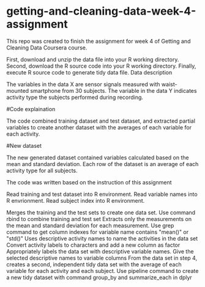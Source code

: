 # getting-and-cleaning-data-week-4-assignment
This repo was created to finish the assignment for week 4 of Getting and Cleaning Data Coursera course.

First, download and unzip the data file into your R working directory. Second, download the R source code into your R working directory. Finally, execute R source code to generate tidy data file. Data description

The variables in the data X are sensor signals measured with waist-mounted smartphone from 30 subjects. The variable in the data Y indicates activity type the subjects performed during recording.

#Code explaination

The code combined training dataset and test dataset, and extracted partial variables to create another dataset with the averages of each variable for each activity.

#New dataset

The new generated dataset contained variables calculated based on the mean and standard deviation. Each row of the dataset is an average of each activity type for all subjects.

The code was written based on the instruction of this assignment

Read training and test dataset into R environment. Read variable names into R envrionment. Read subject index into R environment.

Merges the training and the test sets to create one data set. Use command rbind to combine training and test set Extracts only the measurements on the mean and standard deviation for each measurement. Use grep command to get column indexes for variable name contains "mean()" or "std()" Uses descriptive activity names to name the activities in the data set Convert activity labels to characters and add a new column as factor Appropriately labels the data set with descriptive variable names. Give the selected descriptive names to variable columns From the data set in step 4, creates a second, independent tidy data set with the average of each variable for each activity and each subject. Use pipeline command to create a new tidy dataset with command group_by and summarize_each in dplyr 
